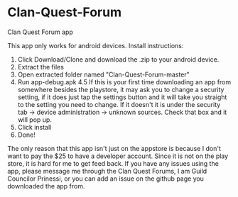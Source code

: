 # Clan-Quest-Forum
Clan Quest Forum app

This app only works for android devices.
Install instructions:
  1. Click Download/Clone and download the .zip to your android device.
  2. Extract the files
  3. Open extracted folder named "Clan-Quest-Forum-master"
  4. Run app-debug.apk
  4.5 If this is your first time downloading an app from somewhere besides the playstore, it may ask you to change a security
      setting, if it does just tap the settings button and it will take you straight to the setting you need to change. If
      it doesn't it is under the security tab -> device administration -> unknown sources. Check that box and it will pop up.
  5. Click install
  6. Done!
  
The only reason that this app isn't just on the appstore is because I don't want to pay the $25 to have a developer account. Since it is not on the play store, it is hard for me to get feed back. If you have any issues using the app, please message me through the Clan Quest Forums, I am Guild Councilor Prinessi, or you can add an issue on the github page you downloaded the app from. 
